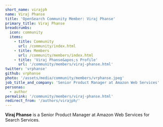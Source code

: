 ```yaml
---
short_name: virajph
name: Viraj Phanse
title: 'OpenSearch Community Member: Viraj Phanse'
primary_title: Viraj Phanse
breadcrumbs:
  icon: community
  items:
    - title: Community
      url: /community/index.html
    - title: Members
      url: /community/members/index.html
    - title: 'Viraj Phanse&apos;s Profile'
      url: '/community/members/viraj-phanse.html'
twitter: 'vrphanse'
github: vrphanse
photo: '/assets/media/community/members/vrphanse.jpeg'
job_title_and_company: 'Senior Product Manager at Amazon Web Services'
personas:
  - author
permalink: '/community/members/viraj-phanse.html'
redirect_from: '/authors/virajph/'
---
```


**Viraj Phanse** is a Senior Product Manager at Amazon Web Services for Search Services. 
